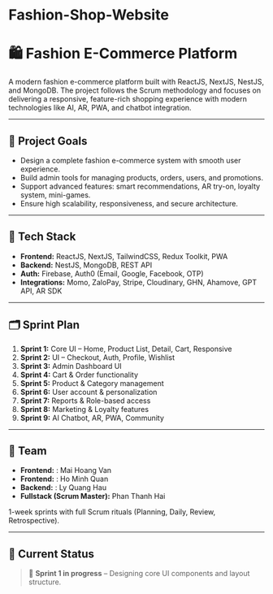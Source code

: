 # Fashion-Shop-Website
# 🛍️ Fashion E-Commerce Platform

A modern fashion e-commerce platform built with ReactJS, NextJS, NestJS, and MongoDB. The project follows the Scrum methodology and focuses on delivering a responsive, feature-rich shopping experience with modern technologies like AI, AR, PWA, and chatbot integration.

---

## 🎯 Project Goals

- Design a complete fashion e-commerce system with smooth user experience.
- Build admin tools for managing products, orders, users, and promotions.
- Support advanced features: smart recommendations, AR try-on, loyalty system, mini-games.
- Ensure high scalability, responsiveness, and secure architecture.

---

## 🧱 Tech Stack

- **Frontend:** ReactJS, NextJS, TailwindCSS, Redux Toolkit, PWA
- **Backend:** NestJS, MongoDB, REST API
- **Auth:** Firebase, Auth0 (Email, Google, Facebook, OTP)
- **Integrations:** Momo, ZaloPay, Stripe, Cloudinary, GHN, Ahamove, GPT API, AR SDK

---

## 🗂️ Sprint Plan

1. **Sprint 1:** Core UI – Home, Product List, Detail, Cart, Responsive
2. **Sprint 2:** UI – Checkout, Auth, Profile, Wishlist
3. **Sprint 3:** Admin Dashboard UI
4. **Sprint 4:** Cart & Order functionality
5. **Sprint 5:** Product & Category management
6. **Sprint 6:** User account & personalization
7. **Sprint 7:** Reports & Role-based access
8. **Sprint 8:** Marketing & Loyalty features
9. **Sprint 9:** AI Chatbot, AR, PWA, Community

---

## 👥 Team

- **Frontend:** : Mai Hoang Van
- **Frontend:** : Ho Minh Quan
- **Backend:** : Ly Quang Hau
- **Fullstack (Scrum Master):** Phan Thanh Hai

1-week sprints with full Scrum rituals (Planning, Daily, Review, Retrospective).

---

## 📌 Current Status

> 🔧 **Sprint 1 in progress** – Designing core UI components and layout structure.
